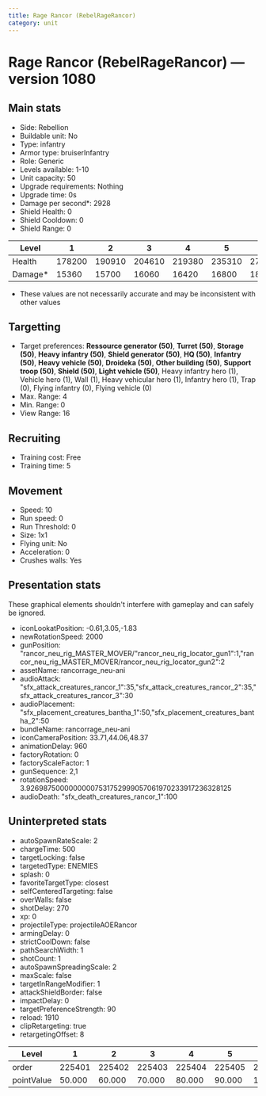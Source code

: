 ```yaml
---
title: Rage Rancor (RebelRageRancor)
category: unit
---
```


# Rage Rancor (RebelRageRancor) — version 1080

## Main stats

  * Side: Rebellion
  * Buildable unit: No
  * Type: infantry
  * Armor type: bruiserInfantry
  * Role: Generic
  * Levels available: 1-10
  * Unit capacity: 50
  * Upgrade requirements: Nothing
  * Upgrade time: 0s
  * Damage per second*: 2928
  * Shield Health: 0
  * Shield Cooldown: 0
  * Shield Range: 0

|Level  |1     |2     |3     |4     |5     |6     |7     |8     |9     |10    |
|-------|------|------|------|------|------|------|------|------|------|------|
|Health |178200|190910|204610|219380|235310|277750|298155|349296|375264|393125|
|Damage*|15360 |15700 |16060 |16420 |16800 |18898 |19338 |21576 |22080 |23525 |

* These values are not necessarily accurate and may be inconsistent with other values

## Targetting

  * Target preferences: **Ressource generator (50)**, **Turret (50)**, **Storage (50)**, **Heavy infantry (50)**, **Shield generator (50)**, **HQ (50)**, **Infantry (50)**, **Heavy vehicle (50)**, **Droideka (50)**, **Other building (50)**, **Support troop (50)**, **Shield (50)**, **Light vehicle (50)**, Heavy infantry hero (1), Vehicle hero (1), Wall (1), Heavy vehicular hero (1), Infantry hero (1), Trap (0), Flying infantry (0), Flying vehicle (0)
  * Max. Range: 4
  * Min. Range: 0
  * View Range: 16

## Recruiting

  * Training cost: Free
  * Training time: 5

## Movement

  * Speed: 10
  * Run speed: 0
  * Run Threshold: 0
  * Size: 1x1
  * Flying unit: No
  * Acceleration: 0
  * Crushes walls: Yes

## Presentation stats

These graphical elements shouldn't interfere with gameplay and can safely be ignored.

  * iconLookatPosition: -0.61,3.05,-1.83
  * newRotationSpeed: 2000
  * gunPosition: "rancor_neu_rig_MASTER_MOVER/"rancor_neu_rig_locator_gun1":1,"rancor_neu_rig_MASTER_MOVER/rancor_neu_rig_locator_gun2":2
  * assetName: rancorrage_neu-ani
  * audioAttack: "sfx_attack_creatures_rancor_1":35,"sfx_attack_creatures_rancor_2":35,"sfx_attack_creatures_rancor_3":30
  * audioPlacement: "sfx_placement_creatures_bantha_1":50,"sfx_placement_creatures_bantha_2":50
  * bundleName: rancorrage_neu-ani
  * iconCameraPosition: 33.71,44.06,48.37
  * animationDelay: 960
  * factoryRotation: 0
  * factoryScaleFactor: 1
  * gunSequence: 2,1
  * rotationSpeed: 3.92698750000000007531752999057061970233917236328125
  * audioDeath: "sfx_death_creatures_rancor_1":100

## Uninterpreted stats

  * autoSpawnRateScale: 2
  * chargeTime: 500
  * targetLocking: false
  * targetedType: ENEMIES
  * splash: 0
  * favoriteTargetType: closest
  * selfCenteredTargeting: false
  * overWalls: false
  * shotDelay: 270
  * xp: 0
  * projectileType: projectileAOERancor
  * armingDelay: 0
  * strictCoolDown: false
  * pathSearchWidth: 1
  * shotCount: 1
  * autoSpawnSpreadingScale: 2
  * maxScale: false
  * targetInRangeModifier: 1
  * attackShieldBorder: false
  * impactDelay: 0
  * targetPreferenceStrength: 90
  * reload: 1910
  * clipRetargeting: true
  * retargetingOffset: 8

|Level     |1     |2     |3     |4     |5     |6      |7      |8      |9      |10     |
|----------|------|------|------|------|------|-------|-------|-------|-------|-------|
|order     |225401|225402|225403|225404|225405|225406 |225407 |225408 |225409 |225410 |
|pointValue|50.000|60.000|70.000|80.000|90.000|100.000|110.000|120.000|130.000|150.000|

